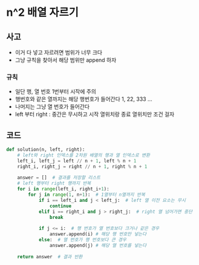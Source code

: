 # n^2 배열 자르기
## 사고
- 이거 다 넣고 자르려면 범위가 너무 크다 
- 그냥 규칙을 찾아서 해당 범위만 append 하자

### 규칙 
- 일단 행, 열 번호 1번부터 시작에 주의
- 행번호와 같은 열까지는 해당 행번호가 들어간다 1, 22, 333 ...
- 나머지는 그냥 열 번호가 들어간다 
- left 부터 right : 중간은 무시하고 시작 열위치랑 종료 열위치만 조건 걸자

## 코드
```python
def solution(n, left, right):
    # left와 right 인덱스를 2차원 배열의 행과 열 인덱스로 변환
    left_i, left_j = left // n + 1, left % n + 1
    right_i, right_j = right // n + 1, right % n + 1
    
    answer = []  # 결과를 저장할 리스트
    # left 행부터 right 행까지 반복
    for i in range(left_i, right_i+1):
        for j in range(1, n+1):  # 1열부터 n열까지 반복
            if i == left_i and j < left_j:  # left 열 이전 요소는 무시
                continue
            elif i == right_i and j > right_j:  # right 열 넘어가면 중단
                break
            
            if j <= i:  # 행 번호가 열 번호보다 크거나 같은 경우
                answer.append(i) # 해당 행 번호만 넣는다
            else:  # 열 번호가 행 번호보다 큰 경우
                answer.append(j) # 해당 열 번호를 넣는다
            
    return answer  # 결과 반환
```